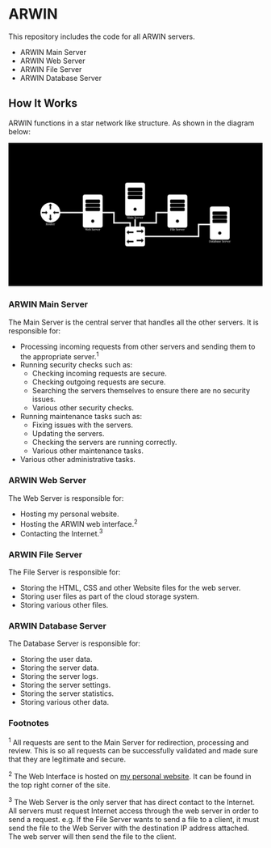 # ARWIN

This repository includes the code for all ARWIN servers.

- ARWIN Main Server
- ARWIN Web Server
- ARWIN File Server
- ARWIN Database Server

## How It Works
ARWIN functions in a star network like structure. As shown in the diagram below:

![ARWIN Architecture Diagram](Assets/ARWIN-Architecture-Diagram.png)

### ARWIN Main Server
The Main Server is the central server that handles all the other servers. It is responsible for:
- Processing incoming requests from other servers and sending them to the appropriate server.<sup>1</sup>
- Running security checks such as:
    - Checking incoming requests are secure.
    - Checking outgoing requests are secure.
    - Searching the servers themselves to ensure there are no security issues.
    - Various other security checks.
- Running maintenance tasks such as:
    - Fixing issues with the servers.
    - Updating the servers.
    - Checking the servers are running correctly.
    - Various other maintenance tasks.
- Various other administrative tasks.

### ARWIN Web Server
The Web Server is responsible for:
- Hosting my personal website.
- Hosting the ARWIN web interface.<sup>2</sup>
- Contacting the Internet.<sup>3</sup>

### ARWIN File Server
The File Server is responsible for:
- Storing the HTML, CSS and other Website files for the web server.
- Storing user files as part of the cloud storage system.
- Storing various other files.

### ARWIN Database Server
The Database Server is responsible for:
- Storing the user data.
- Storing the server data.
- Storing the server logs.
- Storing the server settings.
- Storing the server statistics.
- Storing various other data.

### Footnotes
<sup>1</sup> All requests are sent to the Main Server for redirection, processing and review. This is so all requests can be successfully validated and made sure that they are legitimate and secure.

<sup>2</sup> The Web Interface is hosted on [my personal website](https://tomcummings.me/ "Tom Cummings"). It can be found in the top right corner of the site.

<sup>3</sup> The Web Server is the only server that has direct contact to the Internet. All servers must request Internet access through the web server in order to send a request. e.g. If the File Server wants to send a file to a client, it must send the file to the Web Server with the destination IP address attached. The web server will then send the file to the client.